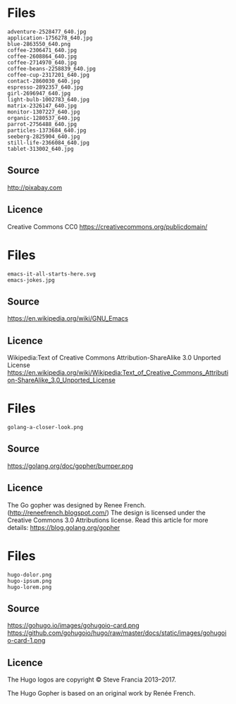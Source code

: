 # Files
```
adventure-2528477_640.jpg
application-1756278_640.jpg
blue-2863550_640.png
coffee-2306471_640.jpg
coffee-2608864_640.jpg
coffee-2714970_640.jpg
coffee-beans-2258839_640.jpg
coffee-cup-2317201_640.jpg
contact-2860030_640.jpg
espresso-2892357_640.jpg
girl-2696947_640.jpg
light-bulb-1002783_640.jpg
matrix-2326147_640.jpg
monitor-1307227_640.jpg
organic-1280537_640.jpg
parrot-2756488_640.jpg
particles-1373684_640.jpg
seeberg-2825904_640.jpg
still-life-2366084_640.jpg
tablet-313002_640.jpg
```

## Source
http://pixabay.com


## Licence
Creative Commons CC0 
https://creativecommons.org/publicdomain/

# Files
```
emacs-it-all-starts-here.svg
emacs-jokes.jpg
```

## Source
https://en.wikipedia.org/wiki/GNU_Emacs

## Licence
Wikipedia:Text of Creative Commons Attribution-ShareAlike 3.0 Unported License
https://en.wikipedia.org/wiki/Wikipedia:Text_of_Creative_Commons_Attribution-ShareAlike_3.0_Unported_License


# Files
```
golang-a-closer-look.png
```

## Source
https://golang.org/doc/gopher/bumper.png

## Licence
The Go gopher was designed by Renee French. (http://reneefrench.blogspot.com/)
The design is licensed under the Creative Commons 3.0 Attributions license.
Read this article for more details: https://blog.golang.org/gopher


# Files
```
hugo-dolor.png
hugo-ipsum.png
hugo-lorem.png
```

## Source
https://gohugo.io/images/gohugoio-card.png
https://github.com/gohugoio/hugo/raw/master/docs/static/images/gohugoio-card-1.png

## Licence
The Hugo logos are copyright © Steve Francia 2013–2017.

The Hugo Gopher is based on an original work by Renée French.

